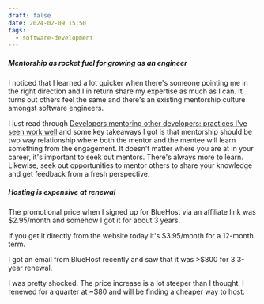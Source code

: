 ```yaml
---
draft: false
date: 2024-02-09 15:50
tags:
  - software-development
---
```

##### Mentorship as rocket fuel for growing as an engineer 
I noticed that I learned a lot quicker when there's someone pointing me in the right direction and I in return share my expertise as much as I can. It turns out others feel the same and there's an existing mentorship culture amongst software engineers. 

I just read through [Developers mentoring other developers: practices I've seen work well](https://blog.pragmaticengineer.com/developers-mentoring-other-developers/) and some key takeaways I got is that mentorship should be two way relationship where both the mentor and the mentee will learn something from the engagement. It doesn't matter where you are at in your career, it's important to seek out mentors. There's always more to learn. Likewise, seek out opportunities to mentor others to share your knowledge and get feedback from a fresh perspective.

##### Hosting is expensive at renewal
The promotional price when I signed up for BlueHost via an affiliate link was $2.95/month and somehow I got it for about 3 years. 

If you get it directly from the website today it's $3.95/month for a 12-month term. 

I got an email from BlueHost recently and saw that it was >$800 for 3 3-year renewal. 

I was pretty shocked. The price increase is a lot steeper than I thought. I renewed for a quarter at ~$80 and will be finding a cheaper way to host.


